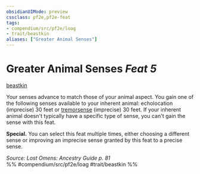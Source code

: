 ```yaml
---
obsidianUIMode: preview
cssclass: pf2e,pf2e-feat
tags:
- compendium/src/pf2e/loag
- trait/beastkin
aliases: ["Greater Animal Senses"]
---
```

# Greater Animal Senses  *Feat 5*  
[beastkin](../../rules/traits/beastkin-loag.md)  


Your senses advance to match those of your animal aspect. You gain one of the following senses available to your inherent animal: echolocation (imprecise) 30 feet or [tremorsense](../../rules/abilities/tremorsense.md) (imprecise) 30 feet. If your inherent animal doesn't typically have a specific type of sense, you can't gain the sense with this feat.

**Special.** You can select this feat multiple times, either choosing a different sense or improving an imprecise sense granted by this feat to a precise sense.

*Source: Lost Omens: Ancestry Guide p. 81*  
%% #compendium/src/pf2e/loag #trait/beastkin %%
